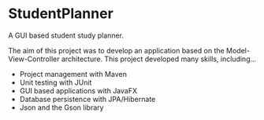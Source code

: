 # StudentPlanner
A GUI based student study planner.

The aim of this project was to develop an application based on the Model-View-Controller architecture. This project developed many skills, including...
  - Project management with Maven
  - Unit testing with JUnit
  - GUI based applications with JavaFX
  - Database persistence with JPA/Hibernate
  - Json and the Gson library
